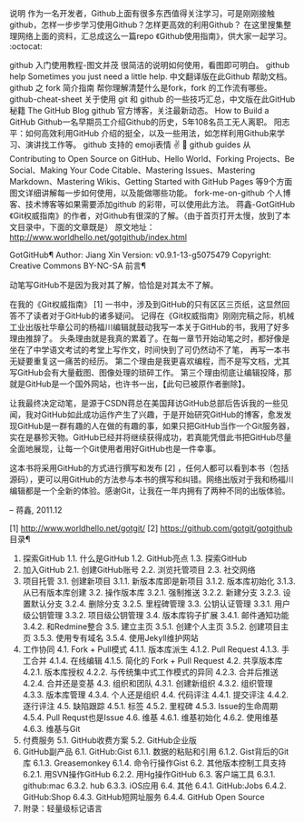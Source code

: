 说明
作为一名开发者，Github上面有很多东西值得关注学习，可是刚刚接触github，怎样一步步学习使用Github？怎样更高效的利用Github？ 在这里搜集整理网络上面的资料，汇总成这么一篇repo 《Github使用指南》，供大家一起学习。 :octocat:

github 入门使用教程-图文并茂 很简洁的说明如何使用，看图即可明白。
github help Sometimes you just need a little help. 中文翻译版在此Github 帮助文档。
github 之 fork 简介指南 帮你理解清楚什么是fork，fork 的工作流有哪些。
github-cheat-sheet 关于使用 git 和 github 的一些技巧汇总，中文版在此GitHub秘籍
The GitHub Blog github 官方博客，关注最新动态。
How to Build a GitHub Github一名早期员工介绍Github的历史，5年108名员工无人离职。
阳志平：如何高效利用GitHub 介绍的挺全，以及一些用法，如怎样利用Github来学习、演讲找工作等。
github 支持的 emoji表情 :v: :clap:
github guides 从Contributing to Open Source on GitHub、Hello World、Forking Projects、Be Social、Making Your Code Citable、Mastering Issues、Mastering Markdown、Mastering Wikis、Getting Started with GitHub Pages 等9个方面图文详细讲解每一步如何使用，以及能做哪些功能。
fork-me-on-github 个人博客、技术博客等如果需要添加github 的彩带，可以使用此方法。
蒋鑫-GotGitHub 《Git权威指南》的作者，对Github有很深的了解。（由于首页打开太慢，放到了本文目录中，下面的文章既是）
原文地址：http://www.worldhello.net/gotgithub/index.html

GotGitHub¶
Author:	Jiang Xin
Version:	v0.9.1-13-g5075479
Copyright:	Creative Commons BY-NC-SA
前言¶

动笔写GitHub不是因为我对其了解，恰恰是对其太不了解。

在我的《Git权威指南》 [1] 一书中，涉及到GitHub的只有区区三页纸，这显然回答不了读者对于GitHub的诸多疑问。 记得在《Git权威指南》刚刚完稿之际，机械工业出版社华章公司的杨福川编辑就鼓动我写一本关于GitHub的书，我用了好多理由推辞了。 头条理由就是我真的累着了。在每一章节开始动笔之时，都好像是坐在了中学语文考试的考堂上写作文，时间快到了可仍然动不了笔， 再写一本书无疑要重复这一痛苦的经历。 第二个理由是我更喜欢编程，而不是写文档，尤其写GitHub会有大量截图、图像处理的琐碎工作。 第三个理由彻底让编辑投降，那就是GitHub是一个国外网站，也许书一出，【此句已被原作者删除】。

让我最终决定动笔，是源于CSDN蒋总在美国拜访GitHub总部后告诉我的一些见闻，我对GitHub如此成功运作产生了兴趣，于是开始研究GitHub的博客，愈发发现GitHub是一群有趣的人在做的有趣的事，如果只把GitHub当作一个Git服务器，实在是暴殄天物。GitHub已经并将继续获得成功，若真能凭借此书把GitHub尽量全面地展现，让每一个Git使用者用好GitHub也是一件幸事。

这本书将采用GitHub的方式进行撰写和发布 [2] ，任何人都可以看到本书（包括源码），更可以用GitHub的方法参与本书的撰写和纠错。网络出版对于我和杨福川编辑都是一个全新的体验。感谢Git，让我在一年内拥有了两种不同的出版体验。

– 蒋鑫, 2011.12

[1]	http://www.worldhello.net/gotgit/
[2]	https://github.com/gotgit/gotgithub
目录¶

1. 探索GitHub
1.1. 什么是GitHub
1.2. GitHub亮点
1.3. 探索GitHub
2. 加入GitHub
2.1. 创建GitHub账号
2.2. 浏览托管项目
2.3. 社交网络
3. 项目托管
3.1. 创建新项目
3.1.1. 新版本库即是新项目
3.1.2. 版本库初始化
3.1.3. 从已有版本库创建
3.2. 操作版本库
3.2.1. 强制推送
3.2.2. 新建分支
3.2.3. 设置默认分支
3.2.4. 删除分支
3.2.5. 里程碑管理
3.3. 公钥认证管理
3.3.1. 用户级公钥管理
3.3.2. 项目级公钥管理
3.4. 版本库钩子扩展
3.4.1. 邮件通知功能
3.4.2. 和Redmine整合
3.5. 建立主页
3.5.1. 创建个人主页
3.5.2. 创建项目主页
3.5.3. 使用专有域名
3.5.4. 使用Jekyll维护网站
4. 工作协同
4.1. Fork + Pull模式
4.1.1. 版本库派生
4.1.2. Pull Request
4.1.3. 手工合并
4.1.4. 在线编辑
4.1.5. 简化的 Fork + Pull Request
4.2. 共享版本库
4.2.1. 版本库授权
4.2.2. 与传统集中式工作模式的异同
4.2.3. 合并后推送
4.2.4. 合并还是变基
4.3. 组织和团队
4.3.1. 创建新组织
4.3.2. 组织管理
4.3.3. 版本库管理
4.3.4. 个人还是组织
4.4. 代码评注
4.4.1. 提交评注
4.4.2. 逐行评注
4.5. 缺陷跟踪
4.5.1. 标签
4.5.2. 里程碑
4.5.3. Issue的生命周期
4.5.4. Pull Requst也是Issue
4.6. 维基
4.6.1. 维基初始化
4.6.2. 使用维基
4.6.3. 维基与Git
5. 付费服务
5.1. GitHub收费方案
5.2. GitHub企业版
6. GitHub副产品
6.1. GitHub:Gist
6.1.1. 数据的粘贴和引用
6.1.2. Gist背后的Git库
6.1.3. Greasemonkey
6.1.4. 命令行操作Gist
6.2. 其他版本控制工具支持
6.2.1. 用SVN操作GitHub
6.2.2. 用Hg操作GitHub
6.3. 客户端工具
6.3.1. github:mac
6.3.2. hub
6.3.3. iOS应用
6.4. 其他
6.4.1. GitHub:Jobs
6.4.2. GitHub:Shop
6.4.3. GitHub短网址服务
6.4.4. GitHub Open Source
7. 附录：轻量级标记语言
